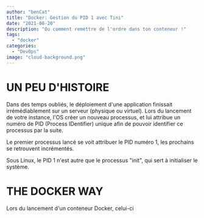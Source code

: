```yaml
---
author: "benCat"
title: "Docker: Gestion du PID 1 avec Tini"
date: "2021-08-20"
description: "Ou comment remettre de l'ordre dans ton conteneur !"
tags:
  - "docker"
categories:
  - "DevOps"
image: "cloud-background.png"
---
```


# UN PEU D'HISTOIRE

Dans des temps oubliés, le déploiement d'une application finissait irrémédiablement sur un serveur (physique ou virtuel).
Lors du lancement de votre instance, l'OS créer un nouveau processus, et lui attribue un numéro de PID (Process IDentifier) unique afin de pouvoir identifier ce processus par la suite.

Le premier processus lancé se voit attribuer le PID numéro 1, les prochains se retrouvent incrémentés.

Sous Linux, le PID 1 n'est autre que le processus "init", qui sert à initialiser le système.

# THE DOCKER WAY

Lors du lancement d'un conteneur Docker, celui-ci
